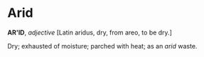 # Arid

**AR'ID**, _adjective_ \[Latin aridus, dry, from areo, to be dry.\]

Dry; exhausted of moisture; parched with heat; as an _arid_ waste.